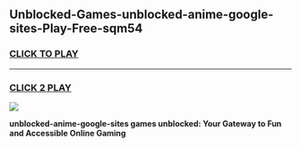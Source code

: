 
## Unblocked-Games-unblocked-anime-google-sites-Play-Free-sqm54
<h3>
<a href="https://premium76.site?title=unblocked-anime-google-sites&ref=19M">CLICK TO PLAY</a></h3>
<hr>

<h3>
<a href="https://premium76.site?title=unblocked-anime-google-sites&ref=19M">CLICK 2 PLAY</a>
  
</h3>

<a href="https://premium76.site?title=unblocked-anime-google-sites&ref=19M"><img src="https://clearcache.store/games.png"></a>


**unblocked-anime-google-sites games unblocked: Your Gateway to Fun and Accessible Online Gaming**
